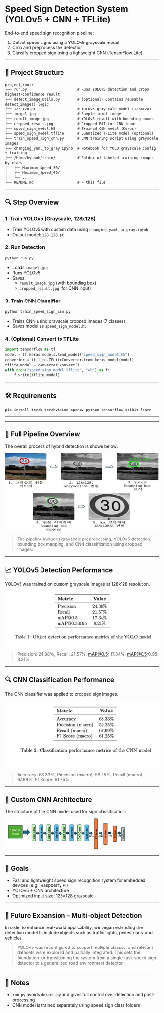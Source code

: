 # Speed Sign Detection System (YOLOv5 + CNN + TFLite)

End-to-end speed sign recognition pipeline:
1. Detect speed signs using a YOLOv5 grayscale model
2. Crop and preprocess the detection
3. Classify cropped sign using a lightweight CNN (TensorFlow Lite)

---

## 📁 Project Structure

```
project_root/
├── run.py                       # Runs YOLOv5 detection and crops highest-confidence result
├── detect_image_utils.py        # (optional) Contains reusable detect_image() logic
├── 128_128.pt                   # YOLOv5 grayscale model (128x128)
├── image1.jpg                   # Sample input image
├── result_image.jpg             # YOLOv5 result with bounding boxes
├── cropped_result.jpg           # Cropped ROI for CNN input
├── speed_sign_model.h5          # Trained CNN model (Keras)
├── speed_sign_model.tflite      # Quantized TFLite model (optional)
├── train_speed_sign_cnn.py      # CNN training script using grayscale images
├── changing_yaml_to_gray.ipynb  # Notebook for YOLO grayscale config + training
├── /home/hyunoh/train/          # Folder of labeled training images by class
│   ├── Maximum_Speed_30/
│   ├── Maximum_Speed_40/
│   └── ...
└── README.md                    # ← this file
```

---

## 🔍 Step Overview

### 1. Train YOLOv5 (Grayscale, 128x128)
- Train YOLOv5 with custom data using `changing_yaml_to_gray.ipynb`
- Output model: `128_128.pt`

### 2. Run Detection
```bash
python run.py
```
- Loads `image1.jpg`
- Runs YOLOv5
- Saves:
  - `result_image.jpg` (with bounding box)
  - `cropped_result.jpg` (for CNN input)

### 3. Train CNN Classifier
```bash
python train_speed_sign_cnn.py
```
- Trains CNN using grayscale cropped images (7 classes)
- Saves model as `speed_sign_model.h5`

### 4. (Optional) Convert to TFLite
```python
import tensorflow as tf
model = tf.keras.models.load_model("speed_sign_model.h5")
converter = tf.lite.TFLiteConverter.from_keras_model(model)
tflite_model = converter.convert()
with open("speed_sign_model.tflite", "wb") as f:
    f.write(tflite_model)
```

---

## 🛠 Requirements

```bash
pip install torch torchvision opencv-python tensorflow scikit-learn
```

---
---

## 🧠 Full Pipeline Overview

The overall process of hybrid detection is shown below:

![Hybrid Detector Pipeline](images/hybrid_detector.png)

> The pipeline includes grayscale preprocessing, YOLOv5 detection, bounding box mapping, and CNN classification using cropped images.

---

## 📈 YOLOv5 Detection Performance

YOLOv5 was trained on custom grayscale images at 128x128 resolution.

![YOLO Performance](images/yolo_perfor.png)

> Precision: 24.38%, Recall: 21.57%, mAP@0.5: 17.34%, mAP@0.5:0.95: 8.21%

---

## 🔍 CNN Classification Performance

The CNN classifier was applied to cropped sign images.

![CNN Performance](images/cnn_perfor.png)

> Accuracy: 68.33%, Precision (macro): 59.25%, Recall (macro): 67.99%, F1 Score: 61.25%

---

## 🧬 Custom CNN Architecture

The structure of the CNN model used for sign classification:

![CNN Architecture](images/custom_cnn_arch.png)

---



## 🎯 Goals

- Fast and lightweight speed sign recognition system for embedded devices (e.g., Raspberry Pi)
- YOLOv5 + CNN architecture
- Optimized input size: 128×128 grayscale

---

## 🚦 Future Expansion – Multi-object Detection

In order to enhance real-world applicability, we began extending the detection model to include objects such as traffic lights, pedestrians, and vehicles.

> YOLOv5 was reconfigured to support multiple classes, and relevant datasets were explored and partially integrated. This sets the foundation for transitioning the system from a single-task speed sign detector to a generalized road environment detector.

---

## 📌 Notes

- `run.py` avoids `detect.py` and gives full control over detection and post-processing
- CNN model is trained separately using speed sign class folders


